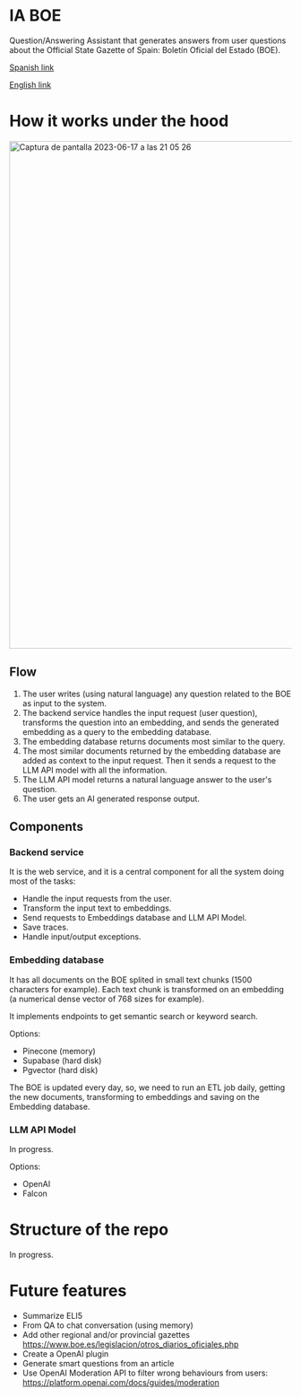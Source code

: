 # IA BOE

Question/Answering Assistant that generates answers from user questions about the Official State Gazette 
of Spain: Boletín Oficial del Estado (BOE).

[Spanish link](https://www.boe.es)

[English link](https://www.boe.es/index.php?lang=en)

# How it works under the hood

<img width="905" alt="Captura de pantalla 2023-06-17 a las 21 05 26" src="https://github.com/bukosabino/ia-boe/assets/4375209/7b58e48e-bdad-47dc-bbdf-0dc80730f482">

## Flow

1. The user writes (using natural language) any question related to the BOE as input to the system.
2. The backend service handles the input request (user question), transforms the question into an embedding, and sends the generated embedding as a query to the embedding database.
3. The embedding database returns documents most similar to the query.
4. The most similar documents returned by the embedding database are added as context to the input request. Then it sends a request to the LLM API model with all the information.
5. The LLM API model returns a natural language answer to the user's question. 
6. The user gets an AI generated response output.

## Components

### Backend service

It is the web service, and it is a central component for all the system doing most of the tasks:

* Handle the input requests from the user.
* Transform the input text to embeddings.
* Send requests to Embeddings database and LLM API Model.
* Save traces.
* Handle input/output exceptions.

### Embedding database

It has all documents on the BOE splited in small text chunks (1500 characters for example). 
Each text chunk is transformed on an embedding (a numerical dense vector of 768 sizes for 
example).

It implements endpoints to get semantic search or keyword search.

Options:
* Pinecone (memory)
* Supabase (hard disk)
* Pgvector (hard disk)

The BOE is updated every day, so, we need to run an ETL job daily, getting the new documents, transforming to embeddings and saving on the Embedding database.

### LLM API Model

In progress.

Options:
* OpenAI
* Falcon

# Structure of the repo

In progress.

# Future features

* Summarize ELI5
* From QA to chat conversation (using memory)
* Add other regional and/or provincial gazettes https://www.boe.es/legislacion/otros_diarios_oficiales.php
* Create a OpenAI plugin
* Generate smart questions from an article
* Use OpenAI Moderation API to filter wrong behaviours from users: https://platform.openai.com/docs/guides/moderation
